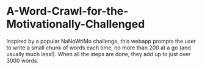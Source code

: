 # A-Word-Crawl-for-the-Motivationally-Challenged
Inspired by a popular NaNoWriMo challenge, this webapp prompts the user to write a small chunk of words each time, no more than 200 at a go (and usually much less!). When all the steps are done, they add up to just over 3000 words.
